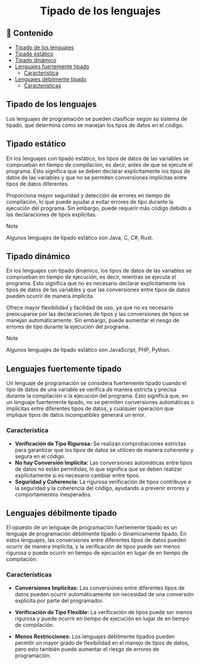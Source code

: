 <h1 align="center">Tipado de los lenguajes</h1>

<h2>📑 Contenido</h2>

- [Tipado de los lenguajes](#tipado-de-los-lenguajes)
- [Tipado estático](#tipado-estático)
- [Tipado dinámico](#tipado-dinámico)
- [Lenguajes fuertemente tipado](#lenguajes-fuertemente-tipado)
  - [Característica](#característica)
- [Lenguajes débilmente tipado](#lenguajes-débilmente-tipado)
  - [Características](#características)

## Tipado de los lenguajes

Los lenguajes de programación se pueden clasificar según su sistema de tipado, que determina cómo se manejan los tipos de datos en el código.

## Tipado estático

En los lenguajes con tipado estático, los tipos de datos de las variables se comprueban en tiempo de compilación, es decir, antes de que se ejecute el programa. Esto significa que se deben declarar explícitamente los tipos de datos de las variables y que no se permiten conversiones implícitas entre tipos de datos diferentes.

Proporciona mayor seguridad y detección de errores en tiempo de compilación, lo que puede ayudar a evitar errores de tipo durante la ejecución del programa. Sin embargo, puede requerir más código debido a las declaraciones de tipos explícitas.

> [!NOTE]
>
> Algunos lenguajes de tipado estático son Java, C, C#, Rust.

## Tipado dinámico

En los lenguajes con tipado dinámico, los tipos de datos de las variables se comprueban en tiempo de ejecución, es decir, mientras se ejecuta el programa. Esto significa que no es necesario declarar explícitamente los tipos de datos de las variables y que las conversiones entre tipos de datos pueden ocurrir de manera implícita.

Ofrece mayor flexibilidad y facilidad de uso, ya que no es necesario preocuparse por las declaraciones de tipos y las conversiones de tipos se manejan automáticamente. Sin embargo, puede aumentar el riesgo de errores de tipo durante la ejecución del programa.

> [!NOTE]
>
> Algunos lenguajes de tipado estático son JavaScript, PHP, Python.

## Lenguajes fuertemente tipado

Un lenguaje de programación se considera fuertemente tipado cuando el tipo de datos de una variable se verifica de manera estricta y precisa durante la compilación o la ejecución del programa. Esto significa que, en un lenguaje fuertemente tipado, no se permiten conversiones automáticas o implícitas entre diferentes tipos de datos, y cualquier operación que implique tipos de datos incompatibles generará un error.

### Característica

- **Verificación de Tipo Rigurosa:** Se realizan comprobaciones estrictas para garantizar que los tipos de datos se utilicen de manera coherente y segura en el código.
- **No hay Conversión Implícita:** Las conversiones automáticas entre tipos de datos no están permitidas, lo que significa que se deben realizar explícitamente si es necesario cambiar entre tipos.
- **Seguridad y Coherencia:** La rigurosa verificación de tipos contribuye a la seguridad y la coherencia del código, ayudando a prevenir errores y comportamientos inesperados.

## Lenguajes débilmente tipado

El opuesto de un lenguaje de programación fuertemente tipado es un lenguaje de programación débilmente tipado o dinámicamente tipado. En estos lenguajes, las conversiones entre diferentes tipos de datos pueden ocurrir de manera implícita, y la verificación de tipos puede ser menos rigurosa o puede ocurrir en tiempo de ejecución en lugar de en tiempo de compilación.

### Características

- **Conversiones Implícitas:** Las conversiones entre diferentes tipos de datos pueden ocurrir automáticamente sin necesidad de una conversión explícita por parte del programador.

- **Verificación de Tipo Flexible:** La verificación de tipos puede ser menos rigurosa y puede ocurrir en tiempo de ejecución en lugar de en tiempo de compilación.

- **Menos Restricciones:** Los lenguajes débilmente tipados pueden permitir un mayor grado de flexibilidad en el manejo de tipos de datos, pero esto también puede aumentar el riesgo de errores de programación.
